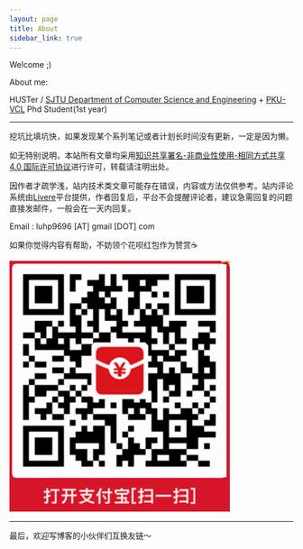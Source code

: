 ```yaml
---
layout: page
title: About
sidebar_link: true
---
```


Welcome ;)

About me:

HUSTer / [SJTU Department of Computer Science and Engineering](http://www.cs.sjtu.edu.cn/index.aspx) + [PKU-VCL](http://vcl.idm.pku.edu.cn/) Phd Student(1st year)

---

挖坑比填坑快，如果发现某个系列笔记或者计划长时间没有更新，一定是因为懒。



如无特别说明，本站所有文章均采用[知识共享署名-非商业性使用-相同方式共享 4.0 国际许可协议](https://creativecommons.org/licenses/by-nc-sa/4.0/)进行许可，转载请注明出处。

因作者才疏学浅，站内技术类文章可能存在错误，内容或方法仅供参考。站内评论系统由[Livere](https://livere.com/)平台提供，作者回复后，平台不会提醒评论者，建议急需回复的问题直接发邮件，一般会在一天内回复。

Email :  luhp9696 [AT] gmail [DOT] com



如果你觉得内容有帮助，不妨领个花呗红包作为赞赏☕️

![](https://github.com/HusterHope/blogimage/raw/master/alipayCode.png)

---

最后，欢迎写博客的小伙伴们互换友链～